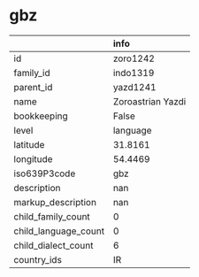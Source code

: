 # gbz
|                      | info              |
|:---------------------|:------------------|
| id                   | zoro1242          |
| family_id            | indo1319          |
| parent_id            | yazd1241          |
| name                 | Zoroastrian Yazdi |
| bookkeeping          | False             |
| level                | language          |
| latitude             | 31.8161           |
| longitude            | 54.4469           |
| iso639P3code         | gbz               |
| description          | nan               |
| markup_description   | nan               |
| child_family_count   | 0                 |
| child_language_count | 0                 |
| child_dialect_count  | 6                 |
| country_ids          | IR                |